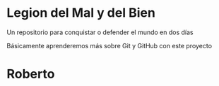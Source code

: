 # Legion del Mal y del Bien
Un repositorio para conquistar o defender el mundo en dos días


Básicamente aprenderemos más sobre Git y GitHub con este proyecto


# Roberto


